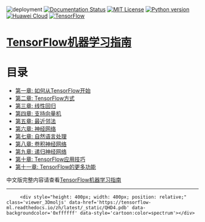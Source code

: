 ![deployment](https://github.com/nickcafferry/tensorflow-doc-zh/workflows/deploy/badge.svg)
[![Documentation Status](https://readthedocs.org/projects/tensorflow-ml/badge/?version=latest)](https://tensorflow-ml.readthedocs.io/zh/latest/?badge=latest)
[![MIT License](https://img.shields.io/badge/license-MIT-blue.svg?style=flat)](http://choosealicense.com/licenses/mit/)
[![Python version](https://img.shields.io/badge/python-3.7,%203.8-brightgreen.svg)](https://www.python.org/)
[![Huawei Cloud](https://img.shields.io/badge/platform-huawei%20cloud-blue)](https://auth.huaweicloud.com/authui/login.html?service=https%3A%2F%2Fconsole.huaweicloud.com%2Fconsole%2F%3Flocale%3Dzh-cn#/login)
[![TensorFlow](https://img.shields.io/badge/tensorflow-2.2-brightgreen.svg)](https://github.com/tensorflow/tensorflow)

# [TensorFlow机器学习指南](https://www.packtpub.com/big-data-and-business-intelligence/tensorflow-machine-learning-cookbook)

目录
=================

  * [第一章: 如何从TensorFlow开始](#ch-1-getting-started-with-tensorflow)
  * [第二章: TensorFlow方式](#ch-2-the-tensorflow-way)
  * [第三章: 线性回归](#ch-3-linear-regression)
  * [第四章: 支持向量机](#ch-4-support-vector-machines)
  * [第五章: 最近邻法](#ch-5-nearest-neighbor-methods)
  * [第六章: 神经网络](#ch-6-neural-networks)
  * [第七章: 自然语言处理](#ch-7-natural-language-processing)
  * [第八章: 卷积神经网络](#ch-8-convolutional-neural-networks)
  * [第九章: 递归神经网络](#ch-9-recurrent-neural-networks)
  * [第十章: TensorFlow应用技巧](#ch-10-taking-tensorflow-to-production)
  * [第十一章: TensorFlow的更多功能](#ch-11-more-with-tensorflow)

中文版完整内容请查看[TensorFlow机器学习指南](https://tensorflow-ml.readthedocs.io/zh/latest/?badge=latest)

---

 <script src="https://3Dmol.org/build/3Dmol-min.js" async></script>     
         <div style="height: 400px; width: 400px; position: relative;" class='viewer_3Dmoljs' data-href='https://tensorflow-ml.readthedocs.io/zh/latest/_static/QHD4.pdb' data-backgroundcolor='0xffffff' data-style='cartoon:color=spectrum'></div>  
